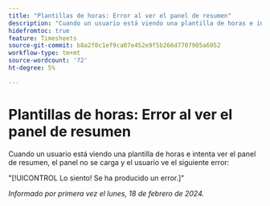 ```yaml
---
title: "Plantillas de horas: Error al ver el panel de resumen"
description: "Cuando un usuario está viendo una plantilla de horas e intenta ver el panel de resumen, el panel no se carga y el usuario ve un error."
hidefromtoc: true
feature: Timesheets
source-git-commit: b8a2f0c1ef9ca07e452e9f5b266d7707905a6052
workflow-type: tm+mt
source-wordcount: '72'
ht-degree: 5%

---
```



# Plantillas de horas: Error al ver el panel de resumen

Cuando un usuario está viendo una plantilla de horas e intenta ver el panel de resumen, el panel no se carga y el usuario ve el siguiente error:

&quot;[!UICONTROL Lo siento! Se ha producido un error.]&quot;

_Informado por primera vez el lunes, 18 de febrero de 2024._
